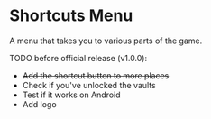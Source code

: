 # Shortcuts Menu

A menu that takes you to various parts of the game.

TODO before official release (v1.0.0):
- ~~Add the shortcut button to more places~~
- Check if you've unlocked the vaults
- Test if it works on Android
- Add logo
